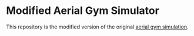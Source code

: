 # Modified Aerial Gym Simulator

This repository is the modified version of the original [aerial gym simulation](https://github.com/ntnu-arl/aerial_gym_simulator).
